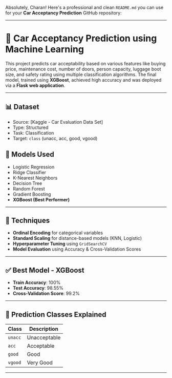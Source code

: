 Absolutely, Charan! Here's a professional and clean `README.md` you can use for your **Car Acceptancy Prediction** GitHub repository:

---

# 🚗 Car Acceptancy Prediction using Machine Learning

This project predicts car acceptability based on various features like buying price, maintenance cost, number of doors, person capacity, luggage boot size, and safety rating using multiple classification algorithms. The final model, trained using **XGBoost**, achieved high accuracy and was deployed via a **Flask web application**.

---

## 📊 Dataset

* Source: [Kaggle - Car Evaluation Data Set]
* Type: Structured
* Task: Classification
* Target: `class` (unacc, acc, good, vgood)

## 🧠 Models Used

* Logistic Regression
* Ridge Classifier
* K-Nearest Neighbors
* Decision Tree
* Random Forest
* Gradient Boosting
* **XGBoost (Best Performer)**

---

## 🔧 Techniques

* **Ordinal Encoding** for categorical variables  
* **Standard Scaling** for distance-based models (KNN, Logistic)
* **Hyperparameter Tuning** using `GridSearchCV`
* **Model Evaluation** using Accuracy & Cross-Validation Scores

---

## ✅ Best Model - XGBoost

* **Train Accuracy**: 100%
* **Test Accuracy**: 98.55%
* **Cross-Validation Score**: 99.2%

---


## 🧪 Prediction Classes Explained

| Class   | Description  |
| ------- | ------------ |
| `unacc` | Unacceptable |
| `acc`   | Acceptable   |
| `good`  | Good         |
| `vgood` | Very Good    |

---


